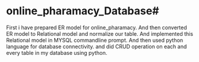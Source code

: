  # online_pharamacy_Database#


First i have prepared ER model for online_pharamacy.
And then converted ER model to Relational model and normalize our table.
And implemented this Relational model in MYSQL commandline prompt.
And then used python language for database connectivity. and did CRUD operation on each and every
table in my database using python.

